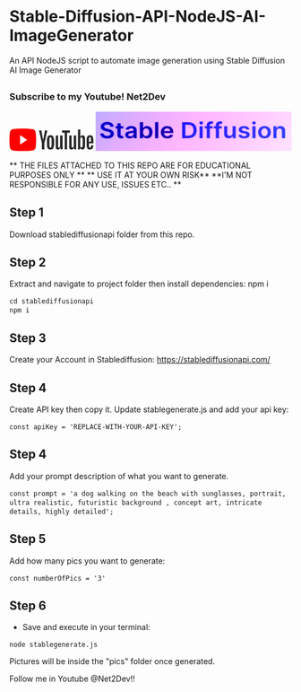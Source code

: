 # Stable-Diffusion-API-NodeJS-AI-ImageGenerator
An API NodeJS script to automate image generation using Stable Diffusion AI Image Generator


##
<h3>Subscribe to my Youtube! Net2Dev</h3>
<a href="http://youtube.net2dev.io" target="_blank"><img src="https://github.com/net2devcrypto/misc/blob/main/ytlogo2.png" width="150" height="40"></a>

<img src="https://raw.githubusercontent.com/net2devcrypto/misc/main/stablediffusion.png" width="350" height="70">


** THE FILES ATTACHED TO THIS REPO ARE FOR EDUCATIONAL PURPOSES ONLY **
** USE IT AT YOUR OWN RISK** **I'M NOT RESPONSIBLE FOR ANY USE, ISSUES ETC.. **


## Step 1

Download stablediffusionapi folder from this repo.

## Step 2

Extract and navigate to project folder then install dependencies: npm i

```shell
cd stablediffusionapi
npm i
```
## Step 3

Create your Account in Stablediffusion: https://stablediffusionapi.com/

## Step 4

Create API key then copy it.
Update stablegenerate.js and add your api key:

```shell
const apiKey = 'REPLACE-WITH-YOUR-API-KEY';
```

## Step 4

Add your prompt description of what you want to generate.

```shell
const prompt = 'a dog walking on the beach with sunglasses, portrait, ultra realistic, futuristic background , concept art, intricate details, highly detailed';
```

## Step 5

Add how many pics you want to generate:

```shell
const numberOfPics = '3'
```

## Step 6
- Save and execute in your terminal:

```shell
node stablegenerate.js
```

Pictures will be inside the "pics" folder once generated.

Follow me in Youtube @Net2Dev!!
